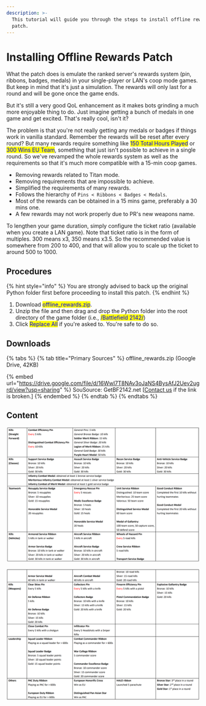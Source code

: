 ```yaml
---
description: >-
  This tutorial will guide you through the steps to install offline rewards
  patch.
---
```


# Installing Offline Rewards Patch

What the patch does is emulate the ranked server's rewards system (pin, ribbons, badges, medals) in your single-player or LAN's coop mode games. But keep in mind that it's just a simulation. The rewards will only last for a round and will be gone once the game ends.

But it's still a very good QoL enhancement as it makes bots grinding a much more enjoyable thing to do. Just imagine getting a bunch of medals in one game and get excited. That's really cool, isn't it?

The problem is that you're not really getting any medals or badges if things work in vanilla standard. Remember the rewards will be reset after every round? But many rewards require something like <mark style="color:blue;">150 Total Hours Played</mark> or <mark style="color:blue;">300 Wins EU Team</mark>, something that just isn't possible to achieve in a single round. So we've revamped the whole rewards system as well as the requirements so that it's much more compatible with a 15-min coop games.

* Removing rewards related to Titan mode.
* Removing requirements that are impossible to achieve.
* Simplified the requirements of many rewards.
* Follows the hierarchy of `Pins < Ribbons < Badges < Medals`.
* Most of the rewards can be obtained in a 15 mins game, preferably a 30 mins one.
* A few rewards may not work properly due to PR's new weapons name.

To lengthen your game duration, simply configure the ticket ratio (available when you create a LAN game). Note that ticket ratio is in the form of multiples. 300 means x3, 350 means x3.5. So the recommended value is somewhere from 200 to 400, and that will allow you to scale up the ticket to around 500 to 1000.

## Procedures

{% hint style="info" %}
You are strongly advised to back up the original Python folder first before proceeding to install this patch.
{% endhint %}

1. Download <mark style="color:blue;">offline\_rewards.zip</mark>.
2. Unzip the file and then drag and drop the Python folder into the root directory of the game folder (i.e., <mark style="color:blue;">/Battlefield 2142/</mark>)
3. Click <mark style="color:blue;">Replace All</mark> if you're asked to. You're safe to do so.

## Downloads

{% tabs %}
{% tab title="Primary Sources" %}
offline\_rewards.zip (Google Drive, 42KB)

{% embed url="https://drive.google.com/file/d/16WwI7T8NAv3oJaNS4BysAfJ2Uev2ugrd/view?usp=sharing" %}
SouSource: GetBF2142.net \[[Contact us](https://getbf2142.weebly.com/contact.html) if the link is broken.]&#x20;
{% endembed %}
{% endtab %}
{% endtabs %}

## Content

![Offline Rewards System](../.gitbook/assets/unknown23.png)

![Offline Rewards System](../.gitbook/assets/unknown345t5r.png)
